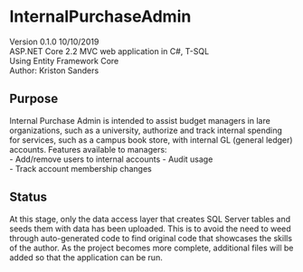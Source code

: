 # InternalPurchaseAdmin
Version 0.1.0 10/10/2019 <br>
ASP.NET Core 2.2 MVC web application in C#, T-SQL<br>
Using Entity Framework Core<br>
Author: Kriston Sanders

<h2> Purpose </h2>
Internal Purchase Admin is intended to assist budget managers in lare organizations, such as a university, authorize and track internal spending for services, such as a campus book store, with internal GL (general ledger) accounts. Features available to managers:<br>
- Add/remove users to internal accounts
- Audit usage<br>
- Track account membership changes<br>

<h2> Status </h2>
At this stage, only the data access layer that creates SQL Server tables and seeds them with data has been uploaded. This is to avoid the need to weed through auto-generated code to find original code that showcases the skills of the author. As the project becomes more complete, additional files will be added so that the application can be run.
